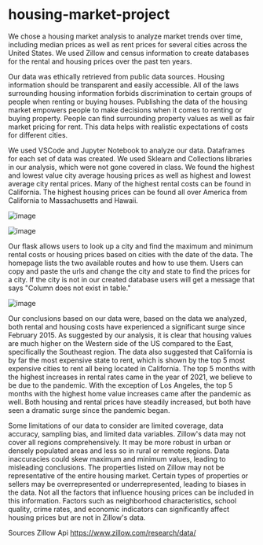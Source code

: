 # housing-market-project

We chose a housing market analysis to analyze market trends over time, including median prices as well as rent prices for several cities across the United States. We used Zillow and census information to create databases for the rental and housing prices over the past ten years. 

Our data was ethically retrieved from public data sources. Housing information should be transparent and easily accessible. All of the laws surrounding housing information forbids discrimination to certain groups of people when renting or buying houses. Publishing the data of the housing market empowers people to make decisions when it comes to renting or buying property. People can find surrounding property values as well as fair market pricing for rent. This data helps with realistic expectations of costs for different cities. 

We used VSCode and Jupyter Notebook to analyze our data. Dataframes for each set of data was created. We used Sklearn and Collections libraries in our analysis, which were not gone covered in class. We found the highest and lowest value city average housing prices as well as highest and lowest average city rental prices. Many of the highest rental costs can be found in California. The highest housing prices can be found all over America from California to Massachusetts and Hawaii. 

![image](https://github.com/brittnwatts/housing-market-project/assets/152021966/a99a4d9e-cf50-4b93-a303-6782ff0b7bfe)



![image](https://github.com/brittnwatts/housing-market-project/assets/152021966/76818044-a15d-4dae-85cd-a51ed59e86af)



Our flask allows users to look up a city and find the maximum and minimum rental costs or housing prices based on cities with the date of the data. The homepage lists the two available routes and how to use them. Users can copy and paste the urls and change the city and state to find the prices for a city. If the city is not in our created database users will get a message that says "Column does not exist in table." 


![image](https://github.com/brittnwatts/housing-market-project/assets/152021966/ff88c22f-334d-474a-99cc-e9952744475f)


Our conclusions based on our data were, based on the data we analyzed, both rental and housing costs have experienced a significant surge since February 2015. As suggested by our analysis, it is clear that housing values are much higher on the Western side of the US compared to the East, specifically the Southeast region. The data also suggested that California is by far the most expensive state to rent, which is shown by the top 5 most expensive cities to rent all being located in California. The top 5 months with the highest increases in rental rates came in the year of 2021, we believe to be due to the pandemic. With the exception of Los Angeles, the top 5 months with the highest home value increases came after the pandemic as well. Both housing and rental prices have steadily increased, but both have seen a dramatic surge since the pandemic began.

Some limitations of our data to consider are limited coverage, data accuracy, sampling bias, and limited data variables. Zillow's data may not cover all regions comprehensively. It may be more robust in urban or densely populated areas and less so in rural or remote regions. Data inaccuracies could skew maximum and minimum values, leading to misleading conclusions. The properties listed on Zillow may not be representative of the entire housing market. Certain types of properties or sellers may be overrepresented or underrepresented, leading to biases in the data. Not all the factors that influence housing prices can be included in this information. Factors such as neighborhood characteristics, school quality, crime rates, and economic indicators can significantly affect housing prices but are not in Zillow's data.


Sources 
Zillow Api https://www.zillow.com/research/data/



